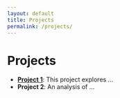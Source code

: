 ```yaml
---
layout: default
title: Projects
permalink: /projects/
---
```


# Projects



- **[Project 1](google.com)**: This project explores ...
- **Project 2**: An analysis of ...
